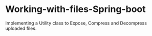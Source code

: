 # Working-with-files-Spring-boot
Implementing a Utility class to Expose, Compress and Decompress uploaded files. 
